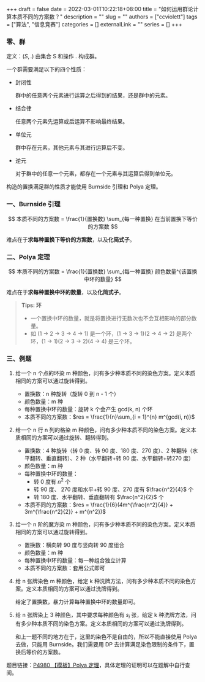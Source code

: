 +++ 
draft = false
date = 2022-03-01T10:22:18+08:00
title = "如何运用群论计算本质不同的方案数？"
description = ""
slug = ""
authors = ["ccviolett"]
tags = ["算法", "信息竞赛"]
categories = []
externalLink = ""
series = []
+++

### 零、群

定义：$(S, .)$ 由集合 S 和操作 . 构成群。

一个群需要满足以下的四个性质：

- 封闭性

    群中的任意两个元素进行运算之后得到的结果，还是群中的元素。

- 结合律

    任意两个元素先运算或后运算不影响最终结果。

- 单位元

    群中存在元素，其他元素与其进行运算后不变。

- 逆元

    对于群中的任意一个元素，都存在一个元素与其运算后得到单位元。

构造的置换满足群的性质才能使用 Burnside 引理和 Polya 定理。

### 一、Burnside 引理

$$
本质不同的方案数 = \frac{1}{置换数} \sum_{每一种置换} 在当前置换下等价的方案数
$$

难点在于**求每种置换下等价的方案数**，以及**化简式子**。

### 二、Polya 定理

$$
本质不同的方案数 = \frac{1}{置换数} \sum_{每一种置换} 颜色数量^{该置换中环的数量}
$$

难点在于**求每种置换中环的数量**，以及**化简式子**。

> **Tips: 环**
> - 一个置换中环的数量，就是将置换进行无数次也不会互相影响的部分数量。
> - 如 (1 -> 2 -> 3 -> 4 -> 1) 是一个环，(1 -> 3 -> 1)(2 -> 4 -> 2) 是两个环，(1 -> 1)(2 -> 3 -> 2)(4 -> 4) 是三个环。

### 三、例题

1. 给一个 n 个点的环染 m 种颜色，问有多少种本质不同的染色方案。定义本质相同的方案可以通过旋转得到。

    - 置换数：n 种旋转（旋转 0 到 n - 1 个）
    - 颜色数量：m 种
    - 每种置换中环的数量：旋转 k 个会产生 gcd(k, n) 个环
    - 本质不同的方案数：$res = \frac{1}{n}\sum_{i = 1}^{n} m^{gcd(i, n)}$

2. 给一个 n 行 n 列的格染 m 种颜色，问有多少种本质不同的染色方案。定义本质相同的方案可以通过旋转、翻转得到。

    - 置换数：4 种旋转（转 0 度、转 90 度、180 度、270 度）、2 种翻转（水平翻转、垂直翻转）、2 种（水平翻转+转 90 度、水平翻转+转270 度）
    - 颜色数量：m 种
    - 每种置换中环的数量：
      - 转 0 度有 $n^2$ 个
      - 转 90 度、 270 度和水平+转 90 度、270 度有 $\frac{n^2}{4}$ 个
      - 转 180 度、水平翻转、垂直翻转有 $\frac{n^2}{2}$ 个
    - 本质不同的方案数：$res = \frac{1}{6}(4m^{\frac{n^2}{4}} + 3m^{\frac{n^2}{2}} + m^{n^2})$

3. 给一个 n 阶的魔方染 m 种颜色，问有多少种本质不同的染色方案。定义本质相同的方案可以通过旋转得到。

    - 置换数：横向转 90 度与竖向转 90 度组合
    - 颜色数量：m 种
    - 每种置换中环的数量：每一种组合独立计算
    - 本质不同的方案数：套用公式即可

4. 给 n 张牌染色 m 种颜色，给定 k 种洗牌方法，问有多少种本质不同的染色方案。定义本质相同的方案可以通过洗牌得到。

    给定了置换数，暴力计算每种置换中环的数量即可。

5. 给 n 张牌染上 3 种颜色，其中要求每种颜色有 $s_i$ 张，给定 k 种洗牌方法，问有多少种本质不同的染色方案。定义本质相同的方案可以通过洗牌得到。

    和上一题不同的地方在于，这里的染色不是自由的，所以不能直接使用 Polya 去做，只能用 Burnside。我们需要用 DP 去计算满足染色限制的条件下，置换后等价的方案数。

题目链接：[P4980 【模板】Polya 定理](https://www.luogu.com.cn/problem/P4980)，具体定理的证明可以在题解中自行查阅。